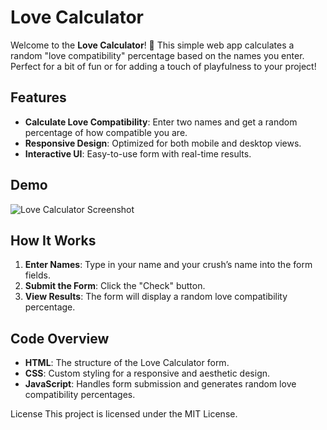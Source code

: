# Love Calculator

Welcome to the **Love Calculator**! 💖 This simple web app calculates a random "love compatibility" percentage based on the names you enter. Perfect for a bit of fun or for adding a touch of playfulness to your project!

## Features

- **Calculate Love Compatibility**: Enter two names and get a random percentage of how compatible you are.
- **Responsive Design**: Optimized for both mobile and desktop views.
- **Interactive UI**: Easy-to-use form with real-time results.

## Demo

![Love Calculator Screenshot](assets/img/love-calculator-screenshot.png)

## How It Works

1. **Enter Names**: Type in your name and your crush’s name into the form fields.
2. **Submit the Form**: Click the "Check" button.
3. **View Results**: The form will display a random love compatibility percentage.

## Code Overview

- **HTML**: The structure of the Love Calculator form.
- **CSS**: Custom styling for a responsive and aesthetic design.
- **JavaScript**: Handles form submission and generates random love compatibility percentages.

License
This project is licensed under the MIT License.
